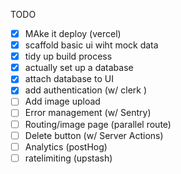 TODO

-[x] MAke it deploy (vercel)
-[x] scaffold basic ui wiht mock data
-[x] tidy up build process
-[x] actually set up a database 
-[x] attach database to UI
-[x] add authentication (w/ clerk )
-[ ] Add image upload 
-[ ] Error management (w/ Sentry)
-[ ] Routing/image page (parallel route)
-[ ] Delete button (w/ Server Actions)
-[ ] Analytics (postHog)
-[ ] ratelimiting (upstash)